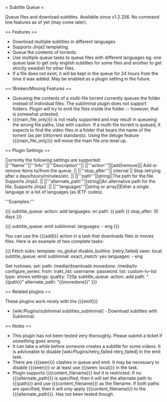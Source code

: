 = Subtitle Queue =

Queue files and download subtitles. Available since v1.2.256. No command line features as of yet (may come later).

== Features ==

 * Download multiple subtitles in different languages
 * Supports Jinja2 templating.
 * Queue the contents of torrents.
 * Use multiple queue tasks to queue files with different languages eg. one queue task to get only english subtitles for some files and another to get strictly swedish for other files.
 * If a file does not exist, it will be kept in the queue for 24 hours from the time it was added. May be enabled as a plugin setting in the future.

== !Broken/Missing Features ==
 
 * Queueing the contents of a multi-file torrent currently queues the folder instead of individual files. The subliminal plugin does not support folders. Plugin will try to emit the files inside the folder -- however, that is somewhat untested.
 * {{{main_file_only}}} is not really supported and may result in queueing the wrong file paths. Use with caution. If a multi-file torrent is queued, it expects to find the video files in a folder that bears the name of the torrent (as per bittorrent standards). Using the deluge feature {{{main_file_only}}} will move the main file one level up.

== Plugin Settings ==

Currently the following settings are supported:
||'''Name'''||'''Info'''||'''Description'''||
||'''action'''||[add|remove]|| Add or remove items to/from the queue. ||
||'''stop_after'''|| interval || Stop retrying after x days/hours/minutes/etc. ||
||'''path'''||string||The path for the file. Supports Jinja2. ||
||'''alternate_path'''||string||An alternative path for the file. Supports Jinja2. ||
||'''languages'''||string or array||Either a single language or a list of languages (as IETF codes).

'''Examples:'''

{{{
subtitle_queue:
  action: add
  languages: en
  path: {{ path }}
  stop_after: 10 days
}}}

{{{
subtitle_queue: emit
subliminal:
  languages:
    - eng
}}}

You can use the {{{add}}} action in a task that downloads files or moves files. Here is an example of two complete tasks:

{{{
Fetch subs:
  template: no_global
  disable_builtins: [retry_failed]
  seen: local
  subtitle_queue: emit
  subliminal:
    exact_match: yes
    languages:
      - eng

Get tvshows:
  set:
    path: /media/downloads
    movedone: /media/tv
  configure_series:
    from:
      trakt_list:
        username: <username>
        password: <password>
        list: custom-tv-list
        type: shows
    settings:
      quality: 720p
  subtitle_queue:
    action: add
    path: "{{path}}"
    alternate_path: "{{movedone}}"
}}}

== Related plugins ==

These plugins work nicely with the {{{emit}}}

 * [wiki:Plugins/subliminal subtitles_subliminal] - Download subtitles with Subliminal.

== Notes ==

 * This plugin has not been tested very thoroughly. Please submit a ticket if something goes wrong.
 * It can take a while before someone creates a subtitle for some videos. It is adviceable to disable [wiki:Plugins/retry_failed retry_failed] in the emit task.
 * There are {{{seen}}} clashes in queue and emit. It may be necessary to disable {{{seen}}} or at least use {{{seen: local}}} in the task.
 * Plugin supports {{{content_filename}}} but it is restricted. If no {{{alternate_path}}} is specified, then it will set the alternate path to {{{path}}} and use {{{content_filename}}} as the filename. If both paths are specified, then it will only apply {{{content_filename}}} to the {{{alternate_path}}}. Has not been tested though.